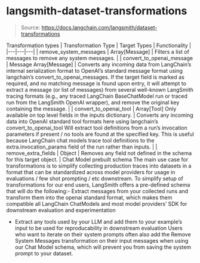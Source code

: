 # langsmith-dataset-transformations

> Source: https://docs.langchain.com/langsmith/dataset-transformations

Transformation types
| Transformation Type | Target Types | Functionality |
|---|---|---|
| remove_system_messages | Array[Message] | Filters a list of messages to remove any system messages. |
| convert_to_openai_message | Message Array[Message] | Converts any incoming data from LangChain’s internal serialization format to OpenAI’s standard message format using langchain’s convert_to_openai_messages. If the target field is marked as required, and no matching message is found upon entry, it will attempt to extract a message (or list of messages) from several well-known LangSmith tracing formats (e.g., any traced LangChain BaseChatModel run or traced run from the LangSmith OpenAI wrapper), and remove the original key containing the message. |
| convert_to_openai_tool | Array[Tool] Only available on top level fields in the inputs dictionary. | Converts any incoming data into OpenAI standard tool formats here using langchain’s convert_to_openai_tool Will extract tool definitions from a run’s invocation parameters if present / no tools are found at the specified key. This is useful because LangChain chat models trace tool definitions to the extra.invocation_params field of the run rather than inputs. |
| remove_extra_fields | Object | Removes any field not defined in the schema for this target object. |
Chat Model prebuilt schema
The main use case for transformations is to simplify collecting production traces into datasets in a format that can be standardized across model providers for usage in evaluations / few shot prompting / etc downstream. To simplify setup of transformations for our end users, LangSmith offers a pre-defined schema that will do the following:- Extract messages from your collected runs and transform them into the openai standard format, which makes them compatible all LangChain ChatModels and most model providers’ SDK for downstream evaluation and experimentation
- Extract any tools used by your LLM and add them to your example’s input to be used for reproducability in downstream evaluation
Users who want to iterate on their system prompts often also add the Remove System Messages transformation on their input messages when using our Chat Model schema, which will prevent you from saving the system prompt to your dataset.